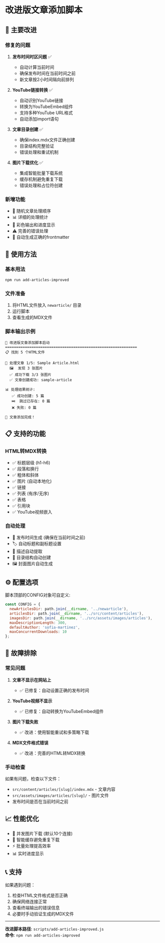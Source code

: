 # 改进版文章添加脚本

## 🎯 主要改进

### 修复的问题
1. **发布时间时区问题** ✅
   - 自动计算当前时间
   - 确保发布时间在当前时间之前
   - 新文章按2小时间隔向前排列

2. **YouTube链接转换** ✅
   - 自动识别YouTube链接
   - 转换为YouTubeEmbed组件
   - 支持多种YouTube URL格式
   - 自动添加import语句

3. **文章目录创建** ✅  
   - 确保index.mdx文件正确创建
   - 目录结构完整验证
   - 错误处理和重试机制

4. **图片下载优化** ✅
   - 集成智能批量下载系统
   - 缓存机制避免重复下载
   - 错误处理和占位符创建

### 新增功能
- 🎲 随机文章处理顺序
- 📊 详细的处理统计
- 🎨 彩色输出和进度显示
- ⚠️ 完善的错误处理
- 📝 自动生成正确的frontmatter

## 🚀 使用方法

### 基本用法
```bash
npm run add-articles-improved
```

### 文件准备
1. 将HTML文件放入 `newarticle/` 目录
2. 运行脚本
3. 查看生成的MDX文件

### 脚本输出示例
```
🚀 改进版文章添加脚本启动
============================================================
📋 找到 5 个HTML文件

📄 处理文章 1/5: Sample Article.html
  🖼️  发现 3 张图片
  ✅ 成功下载 3/3 张图片
  ✅ 文章创建成功: sample-article

📊 处理结果统计:
   ✅ 成功创建: 5 篇
   ⏭️  跳过已存在: 0 篇
   ❌ 失败: 0 篇

🎉 文章添加完成！
```

## 📋 支持的功能

### HTML转MDX转换
- ✅ 标题层级 (h1-h6)
- ✅ 段落和换行
- ✅ 粗体和斜体
- ✅ 图片 (自动本地化)
- ✅ 链接
- ✅ 列表 (有序/无序)
- ✅ 表格
- ✅ 引用块
- ✅ YouTube视频嵌入

### 自动处理
- 📅 发布时间生成 (确保在当前时间之前)
- 🏷️ 自动标题和副标题设置
- 📝 描述自动提取
- 📁 目录结构自动创建
- 🖼️ 封面图片自动生成

## ⚙️ 配置选项

脚本顶部的CONFIG对象可自定义:

```javascript
const CONFIG = {
  newArticlesDir: path.join(__dirname, '../newarticle'),
  articlesDir: path.join(__dirname, '../src/content/articles'),  
  imagesDir: path.join(__dirname, '../src/assets/images/articles'),
  maxDescriptionLength: 300,
  defaultAuthor: 'sofia-martinez',
  maxConcurrentDownloads: 10
};
```

## 🔧 故障排除

### 常见问题

1. **文章不显示在网站上**
   - ✅ 已修复：自动设置正确的发布时间

2. **YouTube视频不显示**
   - ✅ 已修复：自动转换为YouTubeEmbed组件

3. **图片下载失败**
   - ✅ 改进：使用智能重试和多策略下载

4. **MDX文件格式错误**
   - ✅ 改进：完善的HTML转MDX转换

### 手动检查
如果有问题，检查以下文件：
- `src/content/articles/[slug]/index.mdx` - 文章内容
- `src/assets/images/articles/[slug]/` - 图片文件
- 发布时间是否在当前时间之前

## 📈 性能优化

- 🚀 并发图片下载 (默认10个连接)
- 💾 智能缓存避免重复下载
- ⚡ 批量处理提高效率
- 📊 实时进度显示

## 📞 支持

如果遇到问题：
1. 检查HTML文件格式是否正确
2. 确保网络连接正常
3. 查看终端输出的错误信息
4. 必要时手动验证生成的MDX文件

---

**改进脚本路径**: `scripts/add-articles-improved.js`  
**命令**: `npm run add-articles-improved`
